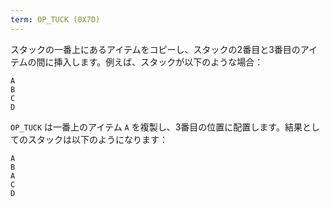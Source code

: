```yaml
---
term: OP_TUCK (0X7D)
---
```


スタックの一番上にあるアイテムをコピーし、スタックの2番目と3番目のアイテムの間に挿入します。例えば、スタックが以下のような場合：

```text
A
B
C
D
```

`OP_TUCK` は一番上のアイテム `A` を複製し、3番目の位置に配置します。結果としてのスタックは以下のようになります：

```text
A
B
A
C
D
```